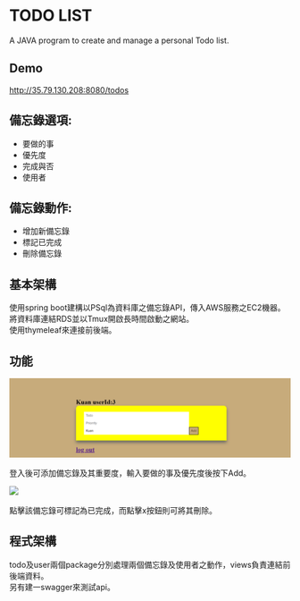 # TODO LIST

A JAVA program to create and manage a personal Todo list.

## Demo

http://35.79.130.208:8080/todos

## 備忘錄選項:

- 要做的事
- 優先度
- 完成與否
- 使用者

## 備忘錄動作:

- 增加新備忘錄
- 標記已完成
- 刪除備忘錄

## 基本架構

使用spring boot建構以PSql為資料庫之備忘錄API，傳入AWS服務之EC2機器。  
將資料庫連結RDS並以Tmux開啟長時間啟動之網站。  
使用thymeleaf來連接前後端。

## 功能

![image](https://github.com/ericmakuan/todo/blob/main/11.PNG)

登入後可添加備忘錄及其重要度，輸入要做的事及優先度後按下Add。

![](C:\Users\MA\Desktop\111.PNG)

點擊該備忘錄可標記為已完成，而點擊x按鈕則可將其刪除。

## 程式架構

todo及user兩個package分別處理兩個備忘錄及使用者之動作，views負責連結前後端資料。  
另有建一swagger來測試api。




